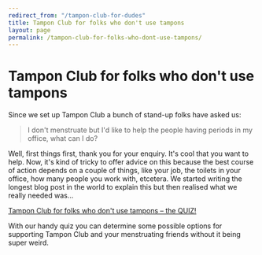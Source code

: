 ```yaml
---
redirect_from: "/tampon-club-for-dudes"
title: Tampon Club for folks who don't use tampons
layout: page
permalink: /tampon-club-for-folks-who-dont-use-tampons/
---
```


# Tampon Club for folks who don't use tampons

Since we set up Tampon Club a bunch of stand-up folks have asked us:

> I don't menstruate but I'd like to help the people having periods in my office, what can I do?

Well, first things first, thank you for your enquiry. It's cool that you want to help. Now, it's kind of tricky to offer advice on this because the best course of action depends on a couple of things, like your job, the toilets in your office, how many people you work with, etcetera. We started writing the longest blog post in the world to explain this but then realised what we really needed was...

[Tampon Club for folks who don't use tampons – the QUIZ!](question-1)

With our handy quiz you can determine some possible options for supporting Tampon Club and your menstruating friends without it being super weird.

